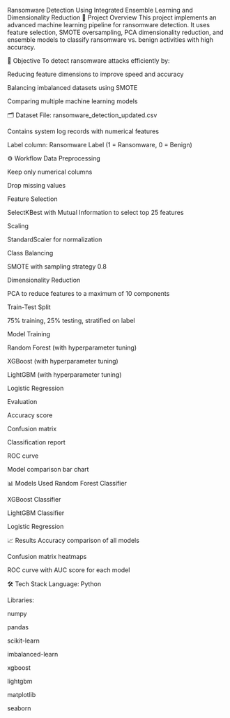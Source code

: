 Ransomware Detection Using Integrated Ensemble Learning and Dimensionality Reduction
📌 Project Overview
This project implements an advanced machine learning pipeline for ransomware detection.
It uses feature selection, SMOTE oversampling, PCA dimensionality reduction, and ensemble models to classify ransomware vs. benign activities with high accuracy.

🎯 Objective
To detect ransomware attacks efficiently by:

Reducing feature dimensions to improve speed and accuracy

Balancing imbalanced datasets using SMOTE

Comparing multiple machine learning models

🗂 Dataset
File: ransomware_detection_updated.csv

Contains system log records with numerical features

Label column: Ransomware Label (1 = Ransomware, 0 = Benign)

⚙️ Workflow
Data Preprocessing

Keep only numerical columns

Drop missing values

Feature Selection

SelectKBest with Mutual Information to select top 25 features

Scaling

StandardScaler for normalization

Class Balancing

SMOTE with sampling strategy 0.8

Dimensionality Reduction

PCA to reduce features to a maximum of 10 components

Train-Test Split

75% training, 25% testing, stratified on label

Model Training

Random Forest (with hyperparameter tuning)

XGBoost (with hyperparameter tuning)

LightGBM (with hyperparameter tuning)

Logistic Regression

Evaluation

Accuracy score

Confusion matrix

Classification report

ROC curve

Model comparison bar chart

📊 Models Used
Random Forest Classifier

XGBoost Classifier

LightGBM Classifier

Logistic Regression

📈 Results
Accuracy comparison of all models

Confusion matrix heatmaps

ROC curve with AUC score for each model

🛠 Tech Stack
Language: Python

Libraries:

numpy

pandas

scikit-learn

imbalanced-learn

xgboost

lightgbm

matplotlib

seaborn
